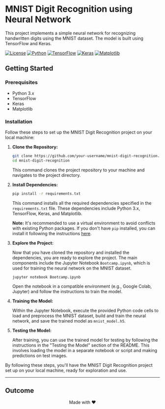 # MNIST Digit Recognition using Neural Network

This project implements a simple neural network for recognizing handwritten digits using the MNIST dataset. The model is built using TensorFlow and Keras.

[![License](https://img.shields.io/badge/License-MIT-blue.svg)](LICENSE)
[![Python](https://img.shields.io/badge/Python-3.x-success.svg)](https://www.python.org/)
[![TensorFlow](https://img.shields.io/badge/TensorFlow-Latest-orange.svg)](https://www.tensorflow.org/)
[![Keras](https://img.shields.io/badge/Keras-Latest-red.svg)](https://keras.io/)
[![Matplotlib](https://img.shields.io/badge/Matplotlib-Latest-yellow.svg)](https://matplotlib.org/)

## Getting Started

### Prerequisites

- Python 3.x
- TensorFlow
- Keras
- Matplotlib

### Installation

Follow these steps to set up the MNIST Digit Recognition project on your local machine:

1. **Clone the Repository:**

    ```bash
    git clone https://github.com/your-username/mnist-digit-recognition.git
    cd mnist-digit-recognition
    ```

    This command clones the project repository to your machine and navigates to the project directory.

2. **Install Dependencies:**

    ```bash
    pip install -r requirements.txt
    ```

    This command installs all the required dependencies specified in the `requirements.txt` file. These dependencies include Python 3.x, TensorFlow, Keras, and Matplotlib.

    **Note:** It's recommended to use a virtual environment to avoid conflicts with existing Python packages. If you don't have `pip` installed, you can install it following the instructions [here](https://pip.pypa.io/en/stable/installation/).

3. **Explore the Project:**

    Now that you have cloned the repository and installed the dependencies, you are ready to explore the project. The main components include the Jupyter Notebook `Bootcamp.ipynb`, which is used for training the neural network on the MNIST dataset.

    ```bash
    jupyter notebook Bootcamp.ipynb
    ```

    Open the notebook in a compatible environment (e.g., Google Colab, Jupyter) and follow the instructions to train the model.

4. **Training the Model:**

    Within the Jupyter Notebook, execute the provided Python code cells to load and preprocess the MNIST dataset, build and train the neural network, and save the trained model as `mnist_model.h5`.

5. **Testing the Model:**

    After training, you can use the trained model for testing by following the instructions in the "Testing the Model" section of the README. This involves loading the model in a separate notebook or script and making predictions on test images.

By following these steps, you'll have the MNIST Digit Recognition project set up on your local machine, ready for exploration and use.

---

## Outcome


<p align='center'>Made with ❤️</p>
